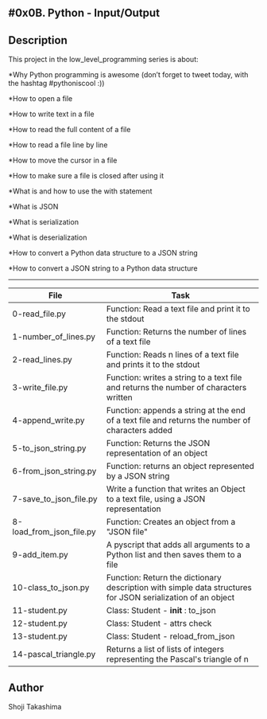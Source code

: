 #0x0B. Python - Input/Output
---
## Description

This project in the low_level_programming series is about:

*Why Python programming is awesome (don’t forget to tweet today, with the hashtag #pythoniscool :))

*How to open a file

*How to write text in a file

*How to read the full content of a file

*How to read a file line by line

*How to move the cursor in a file

*How to make sure a file is closed after using it

*What is and how to use the with statement

*What is JSON

*What is serialization

*What is deserialization

*How to convert a Python data structure to a JSON string

*How to convert a JSON string to a Python data structure

---
File|Task
---|---
0-read_file.py | Function: Read a text file and print it to the stdout
1-number_of_lines.py | Function: Returns the number of lines of a text file
2-read_lines.py | Function: Reads n lines of a text file and prints it to the stdout
3-write_file.py | Function: writes a string to a text file and returns the number of characters written
4-append_write.py | Function: appends a string at the end of a text file and returns the number of characters added
5-to_json_string.py | Function: Returns the JSON representation of an object
6-from_json_string.py | Function: returns an object represented by a JSON string
7-save_to_json_file.py | Write a function that writes an Object to a text file, using a JSON representation
8-load_from_json_file.py | Function: Creates an object from a "JSON file"
9-add_item.py | A pyscript that adds all arguments to a Python list and then saves them to a file
10-class_to_json.py | Function: Return the dictionary description with simple data structures for JSON serialization of an object
11-student.py | Class: Student - __init__ : to_json
12-student.py | Class: Student - attrs check
13-student.py | Class: Student - reload_from_json
14-pascal_triangle.py | Returns a list of lists of integers representing the Pascal's triangle of n

## Author
 Shoji Takashima
